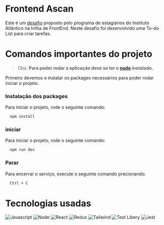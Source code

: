 # Frontend Ascan

Este é um [desafio](DESAFIO.md) proposto pelo programa de estagiários do Instituto Atlântico na trilha de FrontEnd. Neste desafio foi desenvolvido uma To-do List para criar tarefas.

# Comandos importantes do projeto
> Obs: **Para poder rodar a aplicação deve se ter o [node](https://nodejs.org/en/download) instalado.**

Primeiro devemos e instalar os packages necessários para poder rodar iniciar o projeto.

### Instalação dos packages
Para iniciar o projeto, rode o seguinte comando:

```bash
  npm install
```

### iniciar
Para iniciar o projeto, rode o seguinte comando:

```bash
  npm run dev
```

### Parar
Para encerrar o serviço, execute o seguinte comando precionando:

```bash
  Ctrl + C
```

# Tecnologias usadas

![Javascript](https://img.shields.io/badge/JavaScript-F7DF1E?style=for-the-badge&logo=javascript&logoColor=black)
![Node](https://img.shields.io/badge/Node.js-43853D?style=for-the-badge&logo=node.js&logoColor=white)
![React](https://img.shields.io/badge/React-20232A?style=for-the-badge&logo=react&logoColor=61DAFB)
![Redux](https://img.shields.io/badge/Redux-593D88?style=for-the-badge&logo=redux&logoColor=white)
![Tailwind](https://img.shields.io/badge/Tailwind_CSS-38B2AC?style=for-the-badge&logo=tailwind-css&logoColor=white)
![Test Libery](https://img.shields.io/badge/testing%20library-323330?style=for-the-badge&logo=testing-library&logoColor=red)
![Jest](https://img.shields.io/badge/Jest-323330?style=for-the-badge&logo=Jest&logoColor=white)
